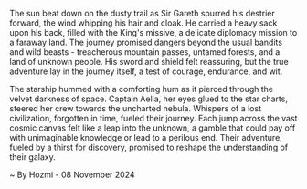 
The sun beat down on the dusty trail as Sir Gareth spurred his destrier forward, the wind whipping his hair and cloak. He carried a heavy sack upon his back, filled with the King's missive, a delicate diplomacy mission to a faraway land. The journey promised dangers beyond the usual bandits and wild beasts - treacherous mountain passes, untamed forests, and a land of unknown people. His sword and shield felt reassuring, but the true adventure lay in the journey itself, a test of courage, endurance, and wit. 

The starship hummed with a comforting hum as it pierced through the velvet darkness of space. Captain Aella, her eyes glued to the star charts, steered her crew towards the uncharted nebula. Whispers of a lost civilization, forgotten in time, fueled their journey. Each jump across the vast cosmic canvas felt like a leap into the unknown, a gamble that could pay off with unimaginable knowledge or lead to a perilous end.  Their adventure, fueled by a thirst for discovery, promised to reshape the understanding of their galaxy. 

~ By Hozmi - 08 November 2024
